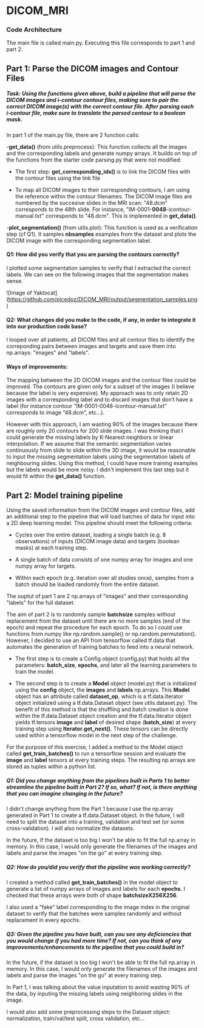 # DICOM_MRI


### Code Architecture

The main file is called main.py. Executing this file corresponds to part 1 and part 2.


## Part 1: Parse the DICOM images and Contour Files

##### Task: Using the functions given above, build a pipeline that will parse the DICOM images and i-contour contour files, making sure to pair the correct DICOM image(s) with the correct contour file. After parsing each i-contour file, make sure to translate the parsed contour to a boolean mask.

In part 1 of the main.py file, there are 2 function calls:

-**get_data()** (from utils.preprocess): This function collects all the images and the corresponding labels and generate numpy arrays. It builds on top of the functions from the starter code parsing.py that were not modified:

* The first step: **get\_corresponding\_ids()** is to link the DICOM files with the contour files using the link file 

* To map all DICOM images to their corresponding contours, I am using the reference within the contour filenames. The DICOM image files are numbered by the succesive slides in the MRI scan: "48.dcm" corresponds to the 48th slide. For instance, "IM-0001-**0048**-icontour-manual.txt" corresponds to "48.dcm". This is implemented in **get\_data()**.

-**plot_segmentation()** (from utils.plot): This function is used as a verification step (cf Q1). It samples **nbsamples** examples from the dataset and plots the DICOM image with the corresponding segmentation label.

#### Q1: How did you verify that you are parsing the contours correctly?

I plotted some segmentation samples to verify that I extracted the correct labels. We can see on the following images that the segmentation makes sense.

![Image of Yaktocat]
(https://github.com/plcedoz/DICOM_MRI/output/segmentation_samples.png)


#### Q2: What changes did you make to the code, if any, in order to integrate it into our production code base?
 
I looped over all patients, all DICOM files and all contour files to identify the correponding pairs between images and targets and save them into np.arrays: "images" and "labels".


#### Ways of improvements:
The mapping between the 2D DICOM images and the contour files could be improved. The contours are given only for a subset of the images (I believe because the label is very expensive). My approach was to only retain 2D images with a corresponding label and to discard images that don’t have a label (for instance contour “IM-0001-0048-icontour-manual.txt” corresponds to image “48.dcm”, etc…).

However with this approach, I am wasting 90% of the images because there are roughly only 20 contours for 200 slide images. I was thinking that I could generate the missing labels by K-Nearest neighbors or linear interpolation. If we assume that the semantic segmentation varies continuously from slide to slide within the 3D image, it would be reasonable to input the missing segmentation labels using the segmentation labels of neighbouring slides. Using this method, I could have more training examples but the labels would be more noisy. I didn't implement this last step but it would fit within the **get\_data()** function.


## Part 2: Model training pipeline
 

Using the saved information from the DICOM images and contour files, add an additional step to the pipeline that will load batches of data for input into a 2D deep learning model. This pipeline should meet the following criteria:
 
* Cycles over the entire dataset, loading a single batch (e.g. 8 observations) of inputs (DICOM image data) and targets
(boolean masks) at each training step.
 
* A single batch of data consists of one numpy array for images and one numpy array for targets.

* Within each epoch (e.g. iteration over all studies once), samples from a batch should be loaded randomly from the
entire dataset.
 
The ouptut of part 1 are 2 np.arrays of "images" and their corresponding "labels" for the full dataset.

The aim of part 2 is to randomly sample **batchsize** samples without replacement from the dataset until there are no more samples (end of the epoch) and repeat the procedure for each epoch. To do so I could use functions from numpy like np.random.sample() or np.random.permutation(). However, I decided to use an API from tensorflow called tf.data that automates the generation of training batches to feed into a neural network.

* The first step is to create a Config object (config.py) that holds all the parameters: **batch\_size**, **epochs**, and later all the learning parameters to train the model.

* The second step is to create a **Model** object (model.py) that is initialized using the **config** object, the **images** and **labels** np.arrays. This **Model** object has an attribute called **dataset\_op**, which is a tf.data.Iterator object initialized using a tf.data.Dataset object (see utils.dataset.py). The benefit of this method is that the shuffling and batch creation is done within the tf.data.Dataset object creation and the tf.data.Iterator object yields tf.tensors **image** and **label** of desired shape (**batch\_size**) at every training step using **Iterator.get_next()**. These tensors can be directly used within a tensorflow model in the next step of the challenge.

For the purpose of this exercise, I added a method to the Model object called **get\_train\_batches()** to run a tensorflow session and evaluate the **image** and **label** tensors at every training steps. The resulting np.arrays are stored as tuples within a python list.


##### Q1: Did you change anything from the pipelines built in Parts 1 to better streamline the pipeline built in Part 2? If so, what? If not, is there anything that you can imagine changing in the future?

I didn't change anything from the Part 1 because I use the np.array generated in Part 1 to create a tf.data.Dataset object. In the future, I will need to split the dataset into a training, validation and test set (or some cross-validation). I will also normalize the datasets.

In the future, if the dataset is too big I won't be able to fit the full np.array in memory. In this case, I would only generate the filenames of the images and labels and parse the images "on the go" at every training step.

##### Q2: How do you/did you verify that the pipeline was working correctly?
 
I created a method called **get\_train\_batches()** in the model object to generate a list of numpy arrays of images and labels for each **epochs**. I checked that these arrays were both of shape **batchsizeX256X256**.

I also used a "fake" label corresponding to the image index in the original dataset to verify that the batches were samples randomly and without replacement in every epochs.
 
##### Q3: Given the pipeline you have built, can you see any deficiencies that you would change if you had more time? If not, can you think of any improvements/enhancements to the pipeline that you could build in?

In the future, if the dataset is too big I won't be able to fit the full np.array in memory. In this case, I would only generate the filenames of the images and labels and parse the images "on the go" at every training step.

In Part 1, I was talking about the value inputation to avoid wasting 90% of the data, by inputing the missing labels using neighboring slides in the image.

I would also add some preprocessing steps to the Dataset object: normalization, train/val/test split, cross validation, etc...
 
